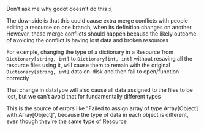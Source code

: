Don't ask me why godot doesn't do this :(

The downside is that this could cause extra merge conflicts with people editing a resource on one branch, when its definition changes on another. However, these merge conflicts should happen because the likely outcome of avoiding the conflict is having lost data and broken resources

For example, changing the type of a dictionary in a Resource from `Dictionary[string, int]` to `Dictionary[int, int]` without resaving all the resource files using it, will cause them to remain with the original `Dictionary[string, int]` data on-disk and then fail to open/function correctly

That change in datatype will also cause all data assigned to the files to be lost, but we can't avoid that for fundamentally different types

This is the source of errors like "Failed to assign array of type Array[Object] with Array[Object]", because the type of data in each object is different, even though they're the same type of Resource

